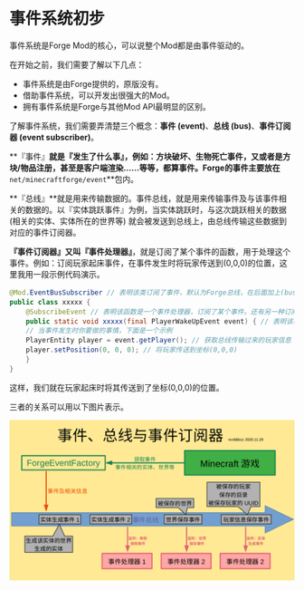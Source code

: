 # 事件系统初步

事件系统是Forge Mod的核心，可以说整个Mod都是由事件驱动的。

在开始之前，我们需要了解以下几点：

* 事件系统是由Forge提供的，原版没有。
* 借助事件系统，可以开发出很强大的Mod。
* 拥有事件系统是Forge与其他Mod API最明显的区别。

了解事件系统，我们需要弄清楚三个概念：**事件 (event)**、**总线 (bus)**、**事件订阅器 (event subscriber)**。

**『事件』**就是『发生了什么事』，例如：方块破坏、生物死亡事件，又或者是方块/物品注册，甚至是客户端渲染……等等，都算事件。Forge的事件主要放在**`net/minecraftforge/event`**包内。

**『总线』**就是用来传输数据的。事件总线，就是用来传输事件及与该事件相关的数据的。以『实体跳跃事件』为例，当实体跳跃时，与这次跳跃相关的数据 (相关的实体、实体所在的世界等) 就会被发送到总线上，由总线传输这些数据到对应的事件订阅器。

**『事件订阅器』**又叫**『事件处理器』**，就是订阅了某个事件的函数，用于处理这个事件。例如：订阅玩家起床事件，在事件发生时将玩家传送到(0,0,0)的位置，这里我用一段示例代码演示。

```java
@Mod.EventBusSubscriber // 表明该类订阅了事件，默认为Forge总线，在后面加上(bus = Mod.EventBusSubscriber.Bus.MOD)可将其更改为Mod总线
public class xxxxx {
	@SubscribeEvent // 表明该函数是一个事件处理器，订阅了某个事件。还有另一种订阅事件的方法，在3.1章节会讲到
	public static void xxxxx(final PlayerWakeUpEvent event) { // 表明该事件处理器订阅了PlayerWakeUpEvent（玩家起床事件）
	// 当事件发生时你要做的事情，下面是一个示例
	PlayerEntity player = event.getPlayer(); // 获取总线传输过来的玩家信息
	player.setPosition(0, 0, 0); // 将玩家传送到坐标(0,0,0)
	}
}
```

这样，我们就在玩家起床时将其传送到了坐标(0,0,0)的位置。

三者的关系可以用以下图片表示。

![事件系统](../resources/1/1.4-1.png)